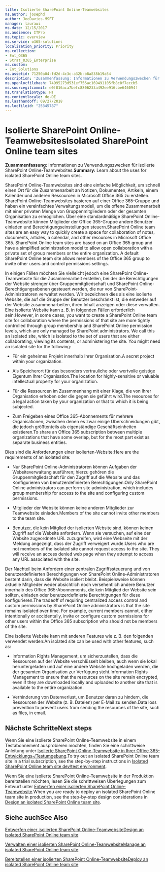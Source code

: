 ```yaml
---
title: Isolierte SharePoint Online-Teamwebsites
ms.author: josephd
author: JoeDavies-MSFT
manager: laurawi
ms.date: 12/15/2017
ms.audience: ITPro
ms.topic: overview
ms.service: o365-solutions
localization_priority: Priority
ms.collection:
- Ent_O365
- Strat_O365_Enterprise
ms.custom:
- Ent_Solutions
ms.assetid: 71250a04-fd2d-4c3c-a32b-b8a838b19a54
description: 'Zusammenfassung: Informationen zu Verwendungszwecken für isolierte SharePoint Online-Teamwebsites.'
ms.openlocfilehash: 74995273d531ef756ac169491105fb8c8f7eccb5
ms.sourcegitcommit: e0f016aca7befc8806233a492ee916cbe646094f
ms.translationtype: HT
ms.contentlocale: de-DE
ms.lasthandoff: 09/27/2018
ms.locfileid: "25345787"
---
```

# <a name="isolated-sharepoint-online-team-sites"></a><span data-ttu-id="ae26d-103">Isolierte SharePoint Online-Teamwebsites</span><span class="sxs-lookup"><span data-stu-id="ae26d-103">Isolated SharePoint Online team sites</span></span>

 <span data-ttu-id="ae26d-104">**Zusammenfassung:** Informationen zu Verwendungszwecken für isolierte SharePoint Online-Teamwebsites.</span><span class="sxs-lookup"><span data-stu-id="ae26d-104">**Summary:** Learn about the uses for isolated SharePoint Online team sites.</span></span>
  
<span data-ttu-id="ae26d-p101">SharePoint Online-Teamwebsites sind eine einfache Möglichkeit, um schnell einen Ort für die Zusammenarbeit an Notizen, Dokumenten, Artikeln, einem Kalender und anderen Ressourcen in Microsoft Office 365 zu erstellen. SharePoint Online-Teamwebsites basieren auf einer Office 365-Gruppe und haben ein vereinfachtes Verwaltungsmodell, um die offene Zusammenarbeit mit einer privaten Menge von Gruppenmitgliedern oder der gesamten Organisation zu ermöglichen. Über eine standardmäßige SharePoint Online-Teamwebsite können Mitglieder der Office 365-Gruppe andere Benutzer einladen und Berechtigungseinstellungen steuern.</span><span class="sxs-lookup"><span data-stu-id="ae26d-p101">SharePoint Online team sites are an easy way to quickly create a space for collaboration of notes, documents, articles, a calendar, and other resources in Microsoft Office 365. SharePoint Online team sites are based on an Office 365 group and have a simplified administration model to allow open collaboration with a private set of group members or the entire organization. A default SharePoint Online team site allows members of the Office 365 group to invite other users and control permissions settings.</span></span>
  
<span data-ttu-id="ae26d-p102">In einigen Fällen möchten Sie vielleicht jedoch eine SharePoint Online-Teamwebsite für die Zusammenarbeit erstellen, bei der die Berechtigungen der Website strenger über Gruppenmitgliedschaft und SharePoint Online-Berechtigungsebenen gesteuert werden, die nur von SharePoint-Administratoren verwaltet werden. Wir bezeichnen dies als eine isolierte Website, die auf die Gruppe der Benutzer beschränkt ist, die entweder auf der Website zusammenarbeiten, ihren Inhalt anzeigen oder diese verwalten. Eine isolierte Website kann z. B. in folgenden Fällen erforderlich sein:</span><span class="sxs-lookup"><span data-stu-id="ae26d-p102">However, in some cases, you want to create a SharePoint Online team site for collaboration where the permissions of that site are more tightly controlled through group membership and SharePoint Online permission levels, which are only managed by SharePoint administrators. We call this an isolated site, which is isolated to the set of users that are either collaborating, viewing its contents, or administering the site. You might need an isolated site for the following:</span></span>
  
- <span data-ttu-id="ae26d-111">Für ein geheimes Projekt innerhalb Ihrer Organisation.</span><span class="sxs-lookup"><span data-stu-id="ae26d-111">A secret project within your organization.</span></span>
    
- <span data-ttu-id="ae26d-112">Als Speicherort für das besonders vertrauliche oder wertvolle geistige Eigentum Ihrer Organisation.</span><span class="sxs-lookup"><span data-stu-id="ae26d-112">The location for highly-sensitive or valuable intellectual property for your organization.</span></span>
    
- <span data-ttu-id="ae26d-113">Für die Ressourcen im Zusammenhang mit einer Klage, die von Ihrer Organisation erhoben oder die gegen sie geführt wird.</span><span class="sxs-lookup"><span data-stu-id="ae26d-113">The resources for a legal action taken by your organization or that to which it is being subjected.</span></span>
    
- <span data-ttu-id="ae26d-114">Zum Freigeben eines Office 365-Abonnements für mehrere Organisationen, zwischen denen es zwar einige Überschneidungen gibt, die jedoch größtenteils als eigenständige Geschäftseinheiten existieren.</span><span class="sxs-lookup"><span data-stu-id="ae26d-114">To share an Office 365 subscription between multiple organizations that have some overlap, but for the most part exist as separate business entities.</span></span>
    
<span data-ttu-id="ae26d-115">Dies sind die Anforderungen einer isolierten-Website:</span><span class="sxs-lookup"><span data-stu-id="ae26d-115">Here are the requirements of an isolated site:</span></span>
  
- <span data-ttu-id="ae26d-116">Nur SharePoint Online-Administratoren können Aufgaben der Websiteverwaltung ausführen; hierzu gehören die Gruppenmitgliedschaft für den Zugriff auf die Website und das Konfigurieren von benutzerdefinierten Berechtigungen.</span><span class="sxs-lookup"><span data-stu-id="ae26d-116">Only SharePoint Online administrators can perform site administration, which includes group membership for access to the site and configuring custom permissions.</span></span>
    
- <span data-ttu-id="ae26d-117">Mitglieder der Website können keine anderen Mitglieder zur Teamwebsite einladen.</span><span class="sxs-lookup"><span data-stu-id="ae26d-117">Members of the site cannot invite other members to the team site.</span></span>
    
- <span data-ttu-id="ae26d-p103">Benutzer, die kein Mitglied der isolierten Website sind, können keinen Zugriff auf die Website anfordern. Wenn sie versuchen, auf eine der Website zugeordnete URL zuzugreifen, wird eine Webseite mit der Meldung angezeigt, dass der Zugriff verweigert wurde.</span><span class="sxs-lookup"><span data-stu-id="ae26d-p103">Users who are not members of the isolated site cannot request access to the site. They will receive an access denied web page when they attempt to access any URL associated with the site.</span></span>
    
<span data-ttu-id="ae26d-p104">Der Nachteil beim Anfordern einer zentralen Zugriffssteuerung und von benutzerdefinierten Berechtigungen von SharePoint Online-Administratoren besteht darin, dass die Website isoliert bleibt. Beispielsweise können aktuelle Mitglieder weder absichtlich noch versehentlich andere Benutzer innerhalb des Office 365-Abonnements, die kein Mitglied der Website sein sollten, einladen oder benutzerdefinierte Berechtigungen für diese konfigurieren.</span><span class="sxs-lookup"><span data-stu-id="ae26d-p104">The tradeoff of requiring centralized access control and custom permissions by SharePoint Online administrators is that the site remains isolated over time. For example, current members cannot, either intentionally or accidentally, invite or configure custom permissions for other users within the Office 365 subscription who should not be members of the site.</span></span>
  
<span data-ttu-id="ae26d-122">Eine isolierte Website kann mit anderen Features wie z. B. den folgenden verwendet werden:</span><span class="sxs-lookup"><span data-stu-id="ae26d-122">An isolated site can be used with other features, such as:</span></span>
  
- <span data-ttu-id="ae26d-123">Information Rights Management, um sicherzustellen, dass die Ressourcen auf der Website verschlüsselt bleiben, auch wenn sie lokal heruntergeladen und auf eine andere Website hochgeladen werden, die der gesamten Organisation zur Verfügung steht.</span><span class="sxs-lookup"><span data-stu-id="ae26d-123">Information Rights Management to ensure that the resources on the site remain encrypted, even if they are downloaded locally and uploaded to another site that is available to the entire organization.</span></span>
    
- <span data-ttu-id="ae26d-124">Verhinderung von Datenverlust, um Benutzer daran zu hindern, die Ressourcen der Website (z. B. Dateien) per E-Mail zu senden.</span><span class="sxs-lookup"><span data-stu-id="ae26d-124">Data loss prevention to prevent users from sending the resources of the site, such as files, in email.</span></span>
    
## <a name="next-steps"></a><span data-ttu-id="ae26d-125">Nächste Schritte</span><span class="sxs-lookup"><span data-stu-id="ae26d-125">Next steps</span></span>

<span data-ttu-id="ae26d-126">Wenn Sie eine isolierte SharePoint Online-Teamwebsite in einem Testabonnement ausprobieren möchten, finden Sie eine schrittweise Anleitung unter [Isolierte SharePoint Online-Teamwebsite in Ihrer Office 365-Entwicklungs-/Testumgebung](isolated-sharepoint-online-team-site-dev-test-environment.md).</span><span class="sxs-lookup"><span data-stu-id="ae26d-126">To try out an isolated SharePoint Online team site in a trial subscription, see the step-by-step instructions in [Isolated SharePoint Online team site dev/test environment](isolated-sharepoint-online-team-site-dev-test-environment.md).</span></span>
  
<span data-ttu-id="ae26d-127">Wenn Sie eine isolierte SharePoint Online-Teamwebsite in der Produktion bereitstellen möchten, lesen Sie die schrittweisen Überlegungen zum Entwurf unter [Entwerfen einer isolierten SharePoint Online-Teamwebsite](design-an-isolated-sharepoint-online-team-site.md).</span><span class="sxs-lookup"><span data-stu-id="ae26d-127">When you are ready to deploy an isolated SharePoint Online team site in production, see the step-by-step design considerations in [Design an isolated SharePoint Online team site](design-an-isolated-sharepoint-online-team-site.md).</span></span>
  
## <a name="see-also"></a><span data-ttu-id="ae26d-128">Siehe auch</span><span class="sxs-lookup"><span data-stu-id="ae26d-128">See Also</span></span>

[<span data-ttu-id="ae26d-129">Entwerfen einer isolierten SharePoint Online-Teamwebsite</span><span class="sxs-lookup"><span data-stu-id="ae26d-129">Design an isolated SharePoint Online team site</span></span>](design-an-isolated-sharepoint-online-team-site.md)
  
[<span data-ttu-id="ae26d-130">Verwalten einer isolierten SharePoint Online-Teamwebsite</span><span class="sxs-lookup"><span data-stu-id="ae26d-130">Manage an isolated SharePoint Online team site</span></span>](manage-an-isolated-sharepoint-online-team-site.md)

[<span data-ttu-id="ae26d-131">Bereitstellen einer isolierten SharePoint Online-Teamwebsite</span><span class="sxs-lookup"><span data-stu-id="ae26d-131">Deploy an isolated SharePoint Online team site</span></span>](deploy-an-isolated-sharepoint-online-team-site.md)


